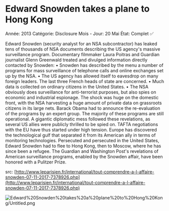 # Edward Snowden takes a plane to Hong Kong

Année: 2013
Catégorie: Disclosure
Mois - Jour: 20 Mai
État: Complet ✅

Edward Snowden (security analyst for an NSA subcontractor) has leaked tens of thousands of NSA documents describing the US agency's massive surveillance program.
Documentary filmmaker Laura Poitras and Guardian journalist Glenn Greenwald treated and divulged information directly contacted by Snowden:
• Snowden has described by the menu a number of programs for mass surveillance of telephone calls and online exchanges set up by the NSA.
• The US agency has allowed itself to eavesdrop on many foreign leaders. The last three French heads of state are concerned.
• Much data is collected on ordinary citizens in the United States.
• The NSA obviously does surveillance for anti-terrorist purposes, but also spies on economic and industrial espionage.
The shock was huge on the domestic front, with the NSA harvesting a huge amount of private data on grassroots citizens in its large nets. Barack Obama had to announce the re-evaluation of the programs by an expert group. The majority of these programs are still operational.
A gigantic diplomatic mess followed these revelations, as several US allies were publicly thrilled to be spied on. TAFTA negotiations with the EU have thus started under high tension.
Europe has discovered the technological gulf that separated it from its American ally in terms of monitoring technologies.
Persecuted and persecuted in the United States, Edward Snowden had to flee to Hong Kong, then to Moscow, where he has since been a refugee.
The Guardian and Washington Post's revelations of American surveillance programs, enabled by the Snowden affair, have been honored with a Pulitzer Prize.

src: [http://www.leparisien.fr/international/tout-comprendre-a-l-affaire-snowden-07-11-2017-7378926.php](http://www.leparisien.fr/international/tout-comprendre-a-l-affaire-snowden-07-11-2017-7378926.php)

![Edward%20Snowden%20takes%20a%20plane%20to%20Hong%20Kong/Untitled.png](Edward%20Snowden%20takes%20a%20plane%20to%20Hong%20Kong/Untitled.png)